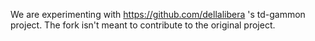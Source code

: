 We are experimenting with https://github.com/dellalibera 's td-gammon project.
The fork isn't meant to contribute to the original project.
